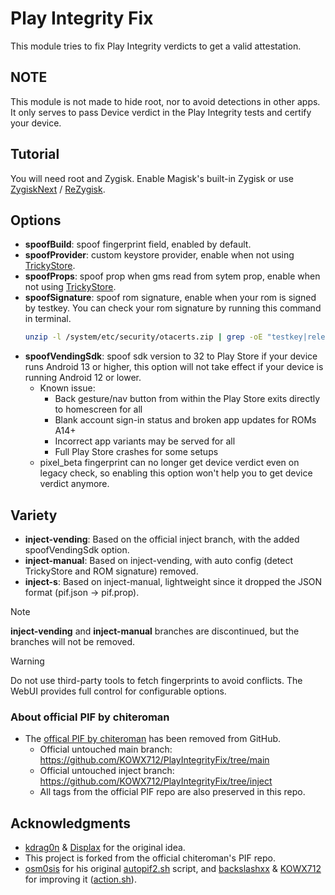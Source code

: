 # Play Integrity Fix

This module tries to fix Play Integrity verdicts to get a valid attestation.

## NOTE

This module is not made to hide root, nor to avoid detections in other apps. It only serves to pass Device verdict in the Play Integrity tests and certify your device.

## Tutorial

You will need root and Zygisk. Enable Magisk's built-in Zygisk or use [ZygiskNext](https://github.com/Dr-TSNG/ZygiskNext) / [ReZygisk](https://github.com/PerformanC/ReZygisk).

## Options

- **spoofBuild**: spoof fingerprint field, enabled by default.
- **spoofProvider**: custom keystore provider, enable when not using [TrickyStore](https://github.com/5ec1cff/TrickyStore).
- **spoofProps**: spoof prop when gms read from sytem prop, enable when not using [TrickyStore](https://github.com/5ec1cff/TrickyStore).
- **spoofSignature**: spoof rom signature, enable when your rom is signed by testkey. You can check your rom signature by running this command in terminal.
  ```sh
  unzip -l /system/etc/security/otacerts.zip | grep -oE "testkey|releasekey"
  ```
- **spoofVendingSdk**: spoof sdk version to 32 to Play Store if your device runs Android 13 or higher, this option will not take effect if your device is running Android 12 or lower.
  - Known issue: 
    - Back gesture/nav button from within the Play Store exits directly to homescreen for all
    - Blank account sign-in status and broken app updates for ROMs A14+
    - Incorrect app variants may be served for all
    - Full Play Store crashes for some setups
  - pixel_beta fingerprint can no longer get device verdict even on legacy check, so enabling this option won't help you to get device verdict anymore.

## Variety

- **inject-vending**: Based on the official inject branch, with the added spoofVendingSdk option.
- **inject-manual**: Based on inject-vending, with auto config (detect TrickyStore and ROM signature) removed.
- **inject-s**: Based on inject-manual, lightweight since it dropped the JSON format (pif.json -> pif.prop).

> [!NOTE]
> **inject-vending** and **inject-manual** branches are discontinued, but the branches will not be removed.

> [!WARNING]
> Do not use third-party tools to fetch fingerprints to avoid conflicts.
> The WebUI provides full control for configurable options.

### About official PIF by chiteroman

- The [offical PIF by chiteroman](https://github.com/chiteroman/PlayIntegrityFix) has been removed from GitHub.
  - Official untouched main branch: https://github.com/KOWX712/PlayIntegrityFix/tree/main
  - Official untouched inject branch: https://github.com/KOWX712/PlayIntegrityFix/tree/inject
  - All tags from the official PIF repo are also preserved in this repo.

## Acknowledgments

- [kdrag0n](https://github.com/kdrag0n/safetynet-fix) & [Displax](https://github.com/Displax/safetynet-fix) for the original idea.
- This project is forked from the official chiteroman's PIF repo.
- [osm0sis](https://github.com/osm0sis) for his original [autopif2.sh](https://github.com/osm0sis/PlayIntegrityFork/blob/main/module/autopif2.sh) script, and [backslashxx](https://github.com/backslashxx) & [KOWX712](https://github.com/KOWX712) for improving it ([action.sh](https://github.com/chiteroman/PlayIntegrityFix/blob/main/module/action.sh)).
